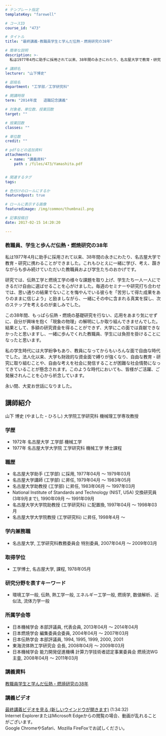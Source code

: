 ```yaml
---
# テンプレート指定
templateKey: "farewell"

# コースID
course_id: "473"

# タイトル
title: "最終講義-教職員学生と学んだ伝熱・燃焼研究の38年"

# 簡単な説明
description: >-
  私は1977年4月に助手に採用されて以来、38年間の永きにわたり、名古屋大学で教育・研究に携わることができました。これもひとえに一緒に学び、考え、躓きながらも歩み続けていただいた教職員および学生た...

# 講師名
lecturer: "山下博史"

# 部局名
department: "工学部／工学研究科"

# 開講時限
term: "2014年度	退職記念講義"

# 対象者、単位数、授業回数
target: ""

# 授業回数
classes: ""

# 単位数
credit: ""

# pdfなどの追加資料
attachments: 
  - name: "講義資料" 
    path : /files/473/Yamashita.pdf


# 関連するタグ
tags:

# 色付けのロールにするか
featuredpost: true

# ロールに表示する画像
featuredimage: /img/common/thumbnail.png

# 記事投稿日
date: 2017-02-15 14:20:20

---
```

### 教職員、学生と歩んだ伝熱・燃焼研究の38年 

私は1977年4月に助手に採用されて以来、38年間の永きにわたり、名古屋大学で教育・研究に携わることができました。これもひとえに一緒に学び、考え、躓きながらも歩み続けていただいた教職員および学生たちのおかげです。

研究では、伝熱工学と燃焼工学の様々な課題を取り上げ、学生たち一人一人にできるだけ自由に選ばせることを心がけました。毎週のセミナーや研究打ち合わせでは、思い通りの結果でないことを悔やんでいる彼らを「苦労して得た成果をありのままに信じよう」と励ましながら、一緒にその中に含まれる真実を探し、次のステップを考えるのが楽しみでした。

この38年間、もっぱら伝熱・燃焼の基礎研究を行ない、応用をあまり気にせずに、自分が興味を抱く「現象の物理」の解明にしか取り組んできませんでした。結果として、多額の研究資金を得ることができず、大学にこの面では貢献できなかったと思いますし、一緒に歩んでくれた教職員、学生には負担を掛けることになったと思います。

私の学生時代には大学紛争もあり、教員になってからもいろんな面で自由な時代でした。法人化以来、大学も財政的な資金面で縛りが強くなり、自由な教育・研究に取り組むことや、自由な考えを社会に発信することが困難な社会情勢になってきていることが懸念されます。このような時代においても、皆様がご活躍、ご発展されんことを心から祈念しています。

永い間、大変お世話になりました。
## 講師紹介

山下 博史 (やました・ひろし) 大学院工学研究科 機械理工学専攻教授

### 学歴

  * 1972年 名古屋大学 工学部 機械工学
  * 1977年 名古屋大学大学院 工学研究科 機械工学 博士課程

### 職歴

  * 名古屋大学助手 (工学部) に採用, 1977年04月 ～ 1979年03月 
  * 名古屋大学講師 (工学部) に昇任, 1979年04月 ～ 1983年05月 
  * 名古屋大学助教授 (工学部) に昇任, 1983年06月 ～ 1997年03月 
  * National Institute of Standards and Technology (NIST, USA) 交換研究員 (3年9月まで), 1990年09月 ～ 1991年09月 
  * 名古屋大学大学院助教授 (工学研究科) に配置換, 1997年04月 ～ 1998年03月
  * 名古屋大学大学院教授 (工学研究科) に昇任, 1998年4月 〜 

### 学内兼務職

  * 名古屋大学, 工学研究科教務委員会 特別委員, 2007年04月 ～ 2009年03月 

### 取得学位

  * 工学博士, 名古屋大学, 課程, 1978年05月 

### 研究分野を表すキーワード

  * 環境工学一般, 伝熱, 熱工学一般, エネルギー工学一般, 燃焼学, 数値解析、近似法, 流体力学一般 

### 所属学会等

  * 日本機械学会 本部評議員, 代表会員, 2013年04月 ～ 2014年04月 
  * 日本燃焼学会 編集委員会委員, 2004年04月 ～ 2007年03月 
  * 日本伝熱学会 本部評議員, 1994, 1995, 1999, 2000, 2001 
  * 東海流体熱工学研究会 会長, 2008年04月 ～ 2009年03月 
  * 日本機械学会 能力開発促進機構 計算力学技術者認定事業委員会 燃焼流WG 主査, 2008年04月 ～ 2011年03月
### 講義資料


[教職員学生と学んだ伝熱・燃焼研究の38年](/files/473/Yamashita.pdf) 

### 講義ビデオ

[最終講義ビデオを見る (新しいウインドウが開きます)](http://nuvideo.media.nagoya-u.ac.jp/embed/4050a2966e173c94f135953188f90c437504e5d6) (1:34:32)  
Internet ExplorerまたはMicrosoft Edgeからの閲覧の場合、動画が乱れることがございます。  
Google ChromeやSafari、Mozilla FireFoxでお試しください。